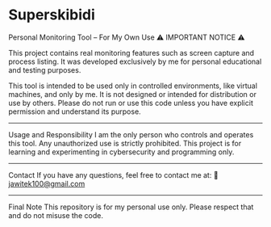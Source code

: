 # Superskibidi

Personal Monitoring Tool – For My Own Use
⚠️ IMPORTANT NOTICE ⚠️

This project contains real monitoring features such as screen capture and process listing.
It was developed exclusively by me for personal educational and testing purposes.

This tool is intended to be used only in controlled environments, like virtual machines, and only by me.
It is not designed or intended for distribution or use by others.
Please do not run or use this code unless you have explicit permission and understand its purpose.

---

Usage and Responsibility
I am the only person who controls and operates this tool.
Any unauthorized use is strictly prohibited.
This project is for learning and experimenting in cybersecurity and programming only.

---

Contact
If you have any questions, feel free to contact me at:
📧 jawitek100@gmail.com

---

Final Note
This repository is for my personal use only. Please respect that and do not misuse the code.
